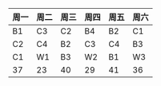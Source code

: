 | 周一 | 周二 | 周三 | 周四 | 周五 | 周六 |
|------|------|------|------|------|------|
| B1   | C3   | C2   | B4   | B2   | C1   |
| C2   | C4   | B2   | C3   | C4   | B3   |
| C1   | W1   | B3   | W2   | B1   | W3   |
| 37   | 23   | 40   | 29   | 41   | 36   |